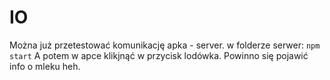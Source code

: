 # IO

Można już przetestować komunikację apka - server.
w folderze serwer:
``` npm start ``` 
A potem w apce klikjnąć w przycisk lodówka. Powinno się pojawić info o mleku heh.
